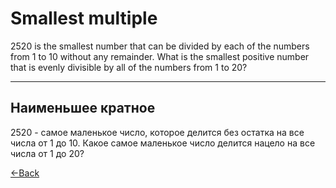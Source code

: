 
# Smallest multiple

2520 is the smallest number that can be divided by each of the numbers from 1 to 10 without any remainder. What is the smallest positive number that is evenly divisible by all of the numbers from 1 to 20?

---

## Наименьшее кратное

2520 - самое маленькое число, которое делится без остатка на все числа от 1 до 10. Какое самое маленькое число делится нацело на все числа от 1 до 20?

[←Back](https://github.com/verloka/Project-Euler)
